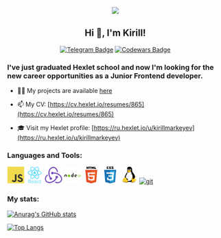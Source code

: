<div align="center">
<img src="https://media.giphy.com/media/M9gbBd9nbDrOTu1Mqx/giphy.gif" width="100"/>
</div>

<h2 align="center">Hi 👋, I'm Kirill!</h2>

<div align ="center">

[![Telegram Badge](https://img.shields.io/badge/-Telegram-0088cc?style=flat-square&logo=Telegram&logoColor=white)](https://t.me/kirillmarkeyev)
[![Codewars Badge](https://www.codewars.com/users/kirillmarkeyev/badges/micro)](https://www.codewars.com/users/kirillmarkeyev/badges/micro)

</div>
<h3>I've just graduated Hexlet school and now I'm looking for the new career opportunities as a Junior Frontend developer.</h3>

- 👨‍💻 My projects are available [here](https://github.com/kirillmarkeyev?tab=repositories)

- 📫 My CV: [https://cv.hexlet.io/resumes/865](https://cv.hexlet.io/resumes/865)
  
- 🎓 Visit my Hexlet profile: [https://ru.hexlet.io/u/kirillmarkeyev](https://ru.hexlet.io/u/kirillmarkeyev)  

<h3 align="left">Languages and Tools:</h3>
<p align="left">
<a href="https://developer.mozilla.org/en-US/docs/Web/JavaScript" target="_blank" rel="noreferrer"> <img src="https://raw.githubusercontent.com/devicons/devicon/master/icons/javascript/javascript-original.svg" alt="javascript" width="40" height="40"/></a>
<a href="https://reactjs.org/" target="_blank" rel="noreferrer"> <img src="https://raw.githubusercontent.com/devicons/devicon/master/icons/react/react-original-wordmark.svg" alt="react" width="40" height="40"/></a> 
<a href="https://redux.js.org" target="_blank" rel="noreferrer"> <img src="https://raw.githubusercontent.com/devicons/devicon/master/icons/redux/redux-original.svg" alt="redux" width="40" height="40"/></a>
<a href="https://nodejs.org" target="_blank" rel="noreferrer"> <img src="https://raw.githubusercontent.com/devicons/devicon/master/icons/nodejs/nodejs-original-wordmark.svg" alt="nodejs" width="40" height="40"/></a>
<a href="https://www.w3.org/html/" target="_blank" rel="noreferrer"><img src="https://raw.githubusercontent.com/devicons/devicon/master/icons/html5/html5-original-wordmark.svg" alt="html5" width="40" height="40"/></a>
<a href="https://www.w3schools.com/css/" target="_blank" rel="noreferrer"><img src="https://raw.githubusercontent.com/devicons/devicon/master/icons/css3/css3-original-wordmark.svg" alt="css3" width="40" height="40"/></a>
<a href="https://www.linux.org/" target="_blank" rel="noreferrer"><img src="https://raw.githubusercontent.com/devicons/devicon/master/icons/linux/linux-original.svg" alt="linux" width="40" height="40"/></a> 
<a href="https://git-scm.com/" target="_blank" rel="noreferrer"><img src="https://www.vectorlogo.zone/logos/git-scm/git-scm-icon.svg" alt="git" width="40" height="40"/></a> 
</p>

<h3 align="left">My stats:</h3>

[![Anurag's GitHub stats](https://github-readme-stats.vercel.app/api?username=kirillmarkeyev)](https://github.com/anuraghazra/github-readme-stats)

[![Top Langs](https://github-readme-stats.vercel.app/api/top-langs/?username=kirillmarkeyev&layout=compact&theme=vision-friendly-dark)](https://github.com/anuraghazra/github-readme-stats)
